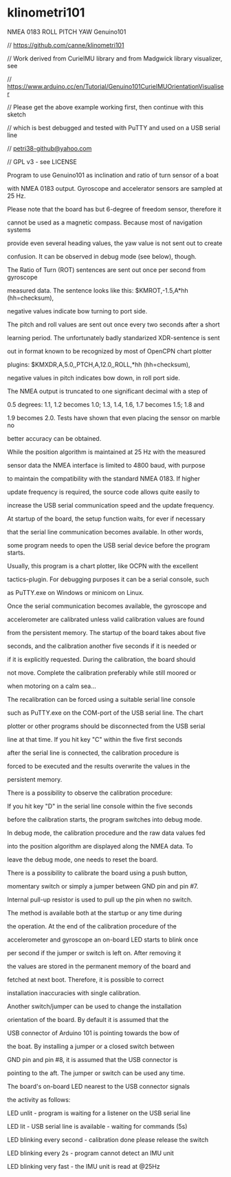 # klinometri101

NMEA 0183 ROLL PITCH YAW Genuino101

// https://github.com/canne/klinometri101

// Work derived from CurieIMU library and from Madgwick library visualizer, see

// https://www.arduino.cc/en/Tutorial/Genuino101CurieIMUOrientationVisualiser

// Please get the above example working first, then continue with this sketch

// which is best debugged and tested with PuTTY and used on a USB serial line 

// petri38-github@yahoo.com

// GPL v3 - see LICENSE

Program to use Genuino101 as inclination and ratio of turn sensor of a boat

with NMEA 0183 output. Gyroscope and accelerator sensors are sampled at 25 Hz.

Please note that the board has but 6-degree of freedom sensor, therefore it

cannot be used as a magnetic compass. Because most of navigation systems

provide even several heading values, the yaw value is not sent out to create

confusion. It can be observed in debug mode (see below), though.


The Ratio of Turn (ROT) sentences are sent out once per second from gyroscope

measured data. The sentence looks like this: $KMROT,-1.5,A*hh (hh=checksum),

negative values indicate bow turning to port side.


The pitch and roll values are sent out once every two seconds after a short

learning period. The unfortunately badly standarized XDR-sentence is sent

out in format known to be recognized by most of OpenCPN chart plotter

plugins: $KMXDR,A,5.0,,PTCH,A,12.0,,ROLL,*hh (hh=checksum),

negative values in pitch indicates bow down, in roll port side.


The NMEA output is truncated to one significant decimal with a step of

0.5 degrees: 1.1, 1.2 becomes 1.0; 1.3, 1.4, 1.6, 1.7 becomes 1.5; 1.8 and

1.9 becomes 2.0. Tests have shown that even placing the sensor on marble no

better accuracy can be obtained.


While the position algorithm is maintained at 25 Hz with the measured

sensor data the NMEA interface is limited to 4800 baud, with purpose

to maintain the compatibility with the standard NMEA 0183. If higher

update frequency is required, the source code allows quite easily to

increase the USB serial communication speed and the update frequency.

At startup of the board, the setup function waits, for ever if necessary

that the serial line communication becomes available. In other words,

some program needs to open the USB serial device before the program starts.

Usually, this program is a chart plotter, like OCPN with the excellent

tactics-plugin. For debugging purposes it can be a serial console, such

as PuTTY.exe on Windows or minicom on Linux.


Once the serial communication becomes available, the gyroscope and

accelerometer are calibrated unless valid calibration values are found

from the persistent memory. The startup of the board takes about five

seconds, and the calibration another five seconds if it is needed or

if it is explicitly requested. During the calibration, the board should

not move. Complete the calibration preferably while still moored or

when motoring on a calm sea...


The recalibration can be forced using a suitable serial line console

such as PuTTY.exe on the COM-port of the USB serial line. The chart

plotter or other programs should be disconnected from the USB serial

line at that time. If you hit key "C" within the five first seconds

after the serial line is connected, the calibration procedure is

forced to be executed and the results overwrite the values in the

persistent memory.


There is a possibility to observe the calibration procedure:

If you hit key "D" in the serial line console within the five seconds

before the calibration starts, the program switches into debug mode.

In debug mode, the calibration procedure and the raw data values fed

into the position algorithm are displayed along the NMEA data. To

leave the debug mode, one needs to reset the board.


There is a possibility to calibrate the board using a push button,

momentary switch or simply a jumper between GND pin and pin #7.

Internal pull-up resistor is used to pull up the pin when no switch.

The method is available both at the startup or any time during

the operation. At the end of the calibration procedure of the

accelerometer and gyroscope an on-board LED starts to blink once

per second if the jumper or switch is left on. After removing it

the values are stored in the permanent memory of the board and

fetched at next boot. Therefore, it is possible to correct

installation inaccuracies with single calibration.


Another switch/jumper can be used to change the installation

orientation of the board. By default it is assumed that the

USB connector of Arduino 101 is pointing towards the bow of

the boat. By installing a jumper or a closed switch between

GND pin and pin #8, it is assumed that the USB connector is

pointing to the aft. The jumper or switch can be used any time.

The board's on-board LED nearest to the USB connector signals

the activity as follows:


LED unlit - program is waiting for a listener on the USB serial line

LED lit - USB serial line is available - waiting for commands (5s)

LED blinking every second - calibration done please release the switch

LED blinking every 2s - program cannot detect an IMU unit

LED blinking very fast - the IMU unit is read at @25Hz
